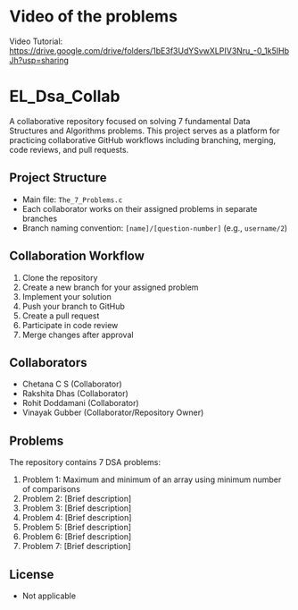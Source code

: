 # Video of the problems

Video Tutorial: https://drive.google.com/drive/folders/1bE3f3UdYSvwXLPIV3Nru_-0_1k5IHbJh?usp=sharing

# EL_Dsa_Collab

A collaborative repository focused on solving 7 fundamental Data Structures and Algorithms problems. This project serves as a platform for practicing collaborative GitHub workflows including branching, merging, code reviews, and pull requests.

## Project Structure

- Main file: `The_7_Problems.c`
- Each collaborator works on their assigned problems in separate branches
- Branch naming convention: `[name]/[question-number]` (e.g., `username/2`)

## Collaboration Workflow

1. Clone the repository
2. Create a new branch for your assigned problem
3. Implement your solution
4. Push your branch to GitHub
5. Create a pull request
6. Participate in code review
7. Merge changes after approval

## Collaborators

- Chetana C S (Collaborator)
- Rakshita Dhas (Collaborator)
- Rohit Doddamani (Collaborator)
- Vinayak Gubber (Collaborator/Repository Owner)

## Problems

The repository contains 7 DSA problems:

1. Problem 1: Maximum and minimum of an array using minimum number of comparisons
2. Problem 2: [Brief description]
3. Problem 3: [Brief description]
4. Problem 4: [Brief description]
5. Problem 5: [Brief description]
6. Problem 6: [Brief description]
7. Problem 7: [Brief description]

## License

- Not applicable
